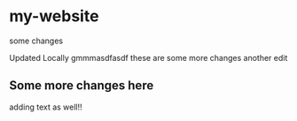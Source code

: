 # my-website

some changes

Updated Locally
gmmmasdfasdf
these are some more changes
another edit

## Some more changes here

adding text as well!!